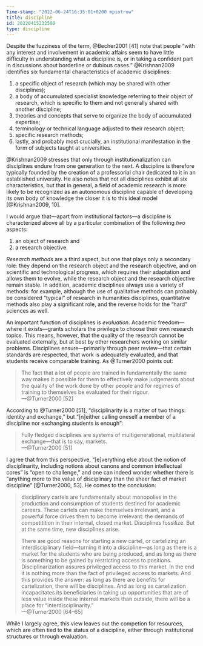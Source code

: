 ```yaml
---
Time-stamp: "2022-06-24T16:35:01+0200 mpiotrow"
title: discipline
id: 20220415232500
type: discipline
---
```


Despite the fuzziness of the term, @Becher2001 [41] note that people “with any interest and involvement in academic affairs seem to have little difficulty in understanding what a discipline is, or in taking a confident part in discussions about borderline or dubious cases.”  @Krishnan2009 identifies six fundamental characteristics of academic disciplines:

1. a specific object of research (which may be shared with other disciplines);
2. a body of accumulated specialist knowledge referring to their object of research, which is specific to them and not generally shared with another discipline;
3. theories and concepts that serve to organize the body of accumulated expertise;
4. terminology or technical language adjusted to their research object;
5. specific research methods;
6. lastly, and probably most crucially, an institutional manifestation in the form of subjects taught at universities.

@Krishnan2009 stresses that only through institutionalization can disciplines endure from one generation to the next.  A discipline is therefore typically founded by the creation of a professorial chair dedicated to it in an established university.  He also notes that not all disciplines exhibit all six characteristics, but that in general, a field of academic research is more likely to be recognized as an autonomous discipline capable of developing its own body of knowledge the closer it is to this ideal model [@Krishnan2009, 10].

I would argue that—apart from institutional factors—a discipline is characterized above all by a particular combination of the following *two* aspects:

1. an object of research and
2. a research objective.

*Research methods* are a third aspect, but one that plays only a secondary role: they depend on the research object and the research objective, and on scientific and technological progress, which requires their adaptation and allows them to evolve, while the research object and the research objective remain stable.  In addition, academic disciplines always use a variety of methods: for example, although the use of qualitative methods can probably be considered “typical” of research in humanities disciplines, quantitative methods also play a significant role, and the reverse holds for the “hard” sciences as well.

An important function of disciplines is *evaluation*.  Academic freedom—where it exists—grants scholars the privilege to choose their own research topics.  This means, however, that the quality of the research cannot be evaluated externally, but at best by other researchers working on similar problems.  Disciplines ensure—primarily through peer review—that certain standards are respected, that work is adequately evaluated, and that students receive comparable training.  As @Turner2000 points out:

> The fact that a lot of people are trained in fundamentally the same way makes it possible for them to effectively make judgements about the quality of the work done by other people and for regimes of training to themselves be evaluated for their rigour.  
—@Turner2000 [52]

According to @Turner2000 [51], “disciplinarity is a matter of two things: identity and exchange,” but “[n]either calling oneself a member of a discipline nor exchanging students is enough”:

> Fully fledged disciplines are systems of multigenerational, multilateral exchange—that is to say, markets.  
—@Turner2000 [51]

I agree that from this perspective, “[e]verything else about the notion of disciplinarity, including notions about canons and common intellectual cores” is “open to challenge,” and one can indeed wonder whether there is “anything more to the value of disciplinary than the sheer fact of market discipline” [@Turner2000, 53].  He comes to the conclusion:

> disciplinary cartels are fundamentally about monopolies in the production and consumption of students destined for academic careers.  These cartels can make themselves irrelevant, and a powerful force drives them to become irrelevant: the demands of competitition in their internal, closed market.  Disciplines fossilize.  But at the same time, new disciplines arise.
>
> There are good reasons for starting a new cartel, or cartelizing an interdisciplinary field—turning it into a discipline—as long as there is a market for the students who are being produced, and as long as there is something to be gained by restricting access to positions.  Disciplinarization assures privileged access to this market.  In the end it is nothing more than the fact of privileged access to markets.  And this provides the answer: as long as there are benefits for cartelization, there will be disciplines.  And as long as cartelization incapacitates its  beneficiaries in taking up opportunities that are of less value inside these internal markets than outside, there will be a place for “interdisciplinarity.”  
—@Turner2000 [64–65]

While I largely agree, this view leaves out the competion for resources, which are often tied to the status of a discipline, either through institutional structures or through evaluation.
